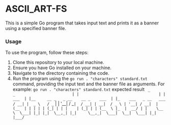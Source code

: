 # ASCII_ART-FS

This is a simple Go program that takes input text and prints it as a banner using a specified banner file.

### Usage

To use the program, follow these steps:

1. Clone this repository to your local machine.
2. Ensure you have Go installed on your machine.
3. Navigate to the directory containing the code.
4. Run the program using the 
`go run . "characters" standard.txt`   command, providing the input text and the banner file as arguments. For example:
`go run . "characters" standard.txt`
expected result `
        _                                     _                        
       | |                                   | | 
  ___  | |__     __ _   _ __    __ _    ___  | |_    ___   _ __   ___
 / __| |  _ \   / _` | | '__|  / _` |  / __| | __|  / _ \ | '__| / __| 
| (__  | | | | | (_| | | |    | (_| | | (__  \ |_  |  __/ | |    \__ \ 
 \___| |_| |_|  \__,_| |_|     \__,_|  \___|  \__|  \___| |_|    |___/ 
                                  `                                     
